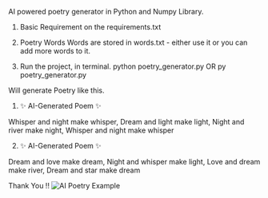 AI powered poetry generator in Python and Numpy Library.

1. Basic Requirement
   on the requirements.txt

2. Poetry Words
   Words are stored in words.txt - either use it or you can add more words to it.

3. Run the project, in terminal.
   python poetry_generator.py OR py poetry_generator.py

Will generate Poetry like this.

1. ✨ AI-Generated Poem ✨

Whisper and night make whisper,
Dream and light make light,
Night and river make night,
Whisper and night make whisper

2. ✨ AI-Generated Poem ✨

Dream and love make dream,
Night and whisper make light,
Love and dream make river,
Dream and star make dream

Thank You !!
![AI Poetry Example](assets/poem-example.png)
